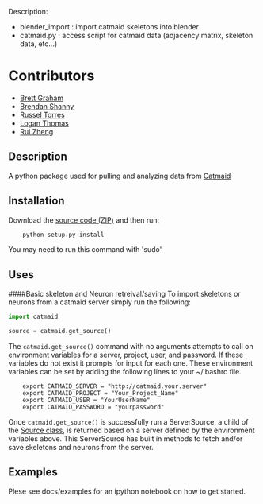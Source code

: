 Description:
- blender_import : import catmaid skeletons into blender
- catmaid.py : access script for catmaid data (adjacency matrix, skeleton data, etc...)

# Contributors
* [Brett Graham](https://github.com/braingram)
* [Brendan Shanny](https://github.com/brenshanny)
* [Russel Torres](https://github.com/RussTorres)
* [Logan Thomas](https://github.com/Lathomas42)
* [Rui Zheng](https://github.com/rui14)

## Description
A python package used for pulling and analyzing data from [Catmaid](www.catmaid.org)

## Installation
Download the [source code (ZIP)](https://github.com/htem/catmaid_tools/archive/module.zip "catmaid_tools source code") and then run:
```python
    python setup.py install
```
You may need to run this command with 'sudo'
## Uses

####Basic skeleton and Neuron retreival/saving
To import skeletons or neurons from a catmaid server simply run the following:
```python
import catmaid

source = catmaid.get_source()
```
The `catmaid.get_source()` command with no arguments attempts to call on environment variables for a server, project, user, and password. If these variables do not exist it prompts for input for each one. These environment variables can be set by adding the following lines to your ~/.bashrc file.
```
    export CATMAID_SERVER = "http://catmaid.your.server"
    export CATMAID_PROJECT = "Your_Project_Name"
    export CATMAID_USER = "YourUserName"
    export CATMAID_PASSWORD = "yourpassword"
```
Once `catmaid.get_source()` is successfully run a ServerSource, a child of the [Source class](https://github.com/htem/catmaid_tools/blob/module/catmaid/source.py#L60), is returned based on a server defined by the environment variables above. This ServerSource has built in methods to fetch and/or save skeletons and neurons from the server.

## Examples

Plese see docs/examples for an ipython notebook on how to get started.
